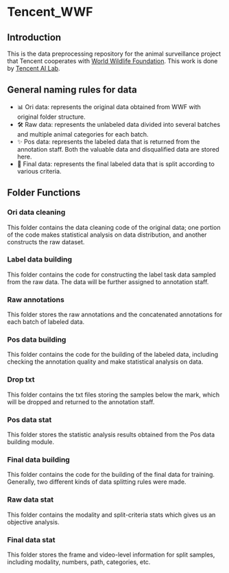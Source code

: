 # Tencent_WWF


## Introduction
This is the data preprocessing repository for the animal surveillance project that Tencent cooperates with [World Wildlife Foundation](https://www.worldwildlife.org/). This work is done by [Tencent AI Lab](https://ai.tencent.com/ailab/en/index).

## General naming rules for data

- 📊 Ori data: represents the original data obtained from WWF with original folder structure.
- 🛠 Raw data: represents the unlabeled data divided into several batches and multiple animal categories for each batch.
- ✨ Pos data: represents the labeled data that is returned from the annotation staff. Both the valuable data and disqualified data are stored here.
- 📝 Final data: represents the final labeled data that is split according to various criteria.

## Folder Functions
### Ori data cleaning
This folder contains the data cleaning code of the original data; one portion of the code makes statistical analysis on data distribution, and another constructs the raw dataset.

### Label data building
This folder contains the code for constructing the label task data sampled from the raw data. The data will be further assigned to annotation staff. 

### Raw annotations
This folder stores the raw annotations and the concatenated annotations for each batch of labeled data.

### Pos data building
This folder contains the code for the building of the labeled data, including checking the annotation quality and make statistical analysis on data.

### Drop txt
This folder contains the txt files storing the samples below the mark, which will be dropped and returned to the annotation staff.

### Pos data stat
This folder stores the statistic analysis results obtained from the Pos data building module.

### Final data building
This folder contains the code for the building of the final data for training. Generally, two different kinds of data splitting rules were made.

### Raw data stat
This folder contains the modality and split-criteria stats which gives us an objective analysis.

### Final data stat 
This folder stores the frame and video-level information for split samples, including modality, numbers, path, categories, etc.

